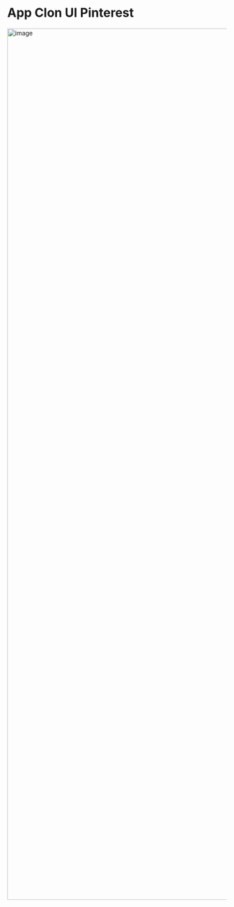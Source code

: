 # App Clon UI Pinterest

<img width="3000" height="2000" alt="image" src="https://github.com/user-attachments/assets/e1cc14d7-22a5-4954-8b06-58d60d48ec2a" />

